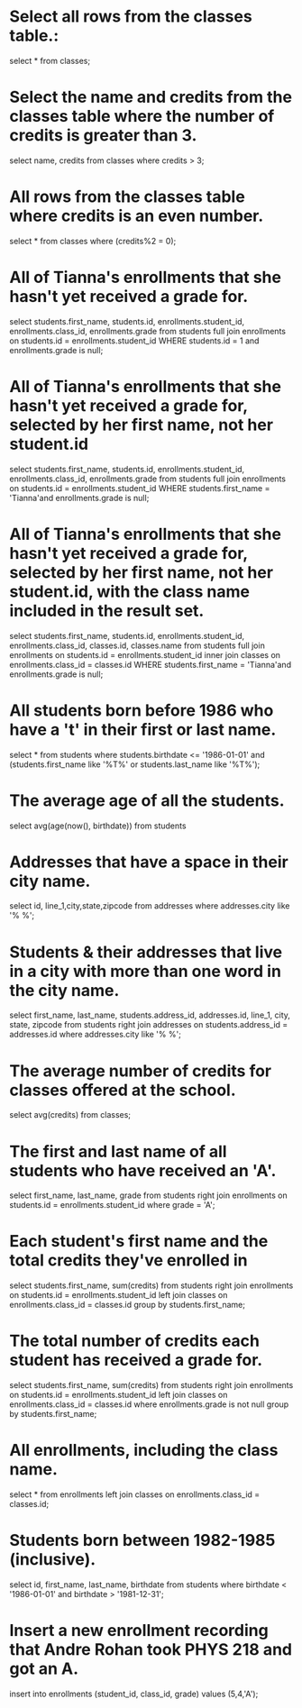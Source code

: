 # Select all rows from the classes table.:
select * from classes;
# Select the name and credits from the classes table where the number of credits is greater than 3.
select name, credits from classes where credits > 3;
# All rows from the classes table where credits is an even number.
select * from classes where (credits%2 = 0);
# All of Tianna's enrollments that she hasn't yet received a grade for.
select students.first_name, students.id, enrollments.student_id, enrollments.class_id, enrollments.grade from students full join enrollments on students.id = enrollments.student_id WHERE students.id = 1 and enrollments.grade is null;
# All of Tianna's enrollments that she hasn't yet received a grade for, selected by her first name, not her student.id
select students.first_name, students.id, enrollments.student_id, enrollments.class_id, enrollments.grade from students full join enrollments on students.id = enrollments.student_id WHERE students.first_name = 'Tianna'and enrollments.grade is null;
# All of Tianna's enrollments that she hasn't yet received a grade for, selected by her first name, not her student.id, with the class name included in the result set.
select students.first_name, students.id, enrollments.student_id, enrollments.class_id,  classes.id, classes.name from students full join enrollments on students.id = enrollments.student_id inner join classes on enrollments.class_id = classes.id WHERE students.first_name = 'Tianna'and enrollments.grade is null;
# All students born before 1986 who have a 't' in their first or last name.
select * from students where students.birthdate <= '1986-01-01' and (students.first_name like '%T%' or students.last_name like '%T%');
# The average age of all the students.
select avg(age(now(), birthdate)) from students 
# Addresses that have a space in their city name.
select id, line_1,city,state,zipcode from addresses where addresses.city like '% %';
# Students & their addresses that live in a city with more than one word in the city name.
select first_name, last_name, students.address_id, addresses.id, line_1, city, state, zipcode
from students right join addresses on students.address_id = addresses.id where addresses.city like '% %';
# The average number of credits for classes offered at the school.
select avg(credits) from classes;
# The first and last name of all students who have received an 'A'.
select first_name, last_name, grade
from students right join enrollments on students.id = enrollments.student_id where grade = 'A';
# Each student's first name and the total credits they've enrolled in
select students.first_name, sum(credits)
from students right join enrollments on students.id = enrollments.student_id left join classes on enrollments.class_id = classes.id
group by students.first_name;
# The total number of credits each student has received a grade for.
select students.first_name, sum(credits)
from students right join enrollments on students.id = enrollments.student_id left join classes on enrollments.class_id = classes.id where enrollments.grade is not null
group by students.first_name;
# All enrollments, including the class name.
select * from enrollments left join classes on enrollments.class_id = classes.id;
# Students born between 1982-1985 (inclusive).
select id, first_name, last_name, birthdate
from students where birthdate < '1986-01-01' and birthdate > '1981-12-31';
# Insert a new enrollment recording that Andre Rohan took PHYS 218 and got an A.
insert into enrollments (student_id, class_id, grade) values (5,4,'A');